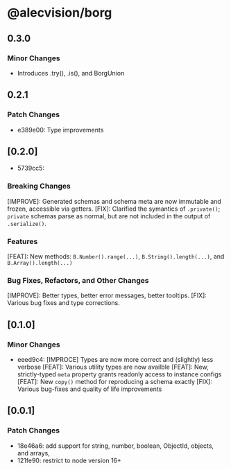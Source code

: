 # @alecvision/borg

## 0.3.0

### Minor Changes

- Introduces .try(), .is(), and BorgUnion

## 0.2.1

### Patch Changes

- e389e00: Type improvements

## [0.2.0]

- 5739cc5:

### Breaking Changes

[IMPROVE]: Generated schemas and schema meta are now immutable and frozen, accessible via getters.
[FIX]: Clarified the symantics of `.private()`; `private` schemas parse as normal, but are not included in the output of `.serialize()`.

### Features

[FEAT]: New methods: `B.Number().range(...)`, `B.String().length(...)`, and `B.Array().length(...)`

### Bug Fixes, Refactors, and Other Changes

[IMPROVE]: Better types, better error messages, better tooltips.
[FIX]: Various bug fixes and type corrections.

## [0.1.0]

### Minor Changes

- eeed9c4:
  [IMPROCE] Types are now more correct and (slightly) less verbose
  [FEAT]: Various utility types are now availble
  [FEAT]: New, strictly-typed `meta` property grants readonly access to instance configs
  [FEAT]: New `copy()` method for reproducing a schema exactly
  [FIX]: Various bug-fixes and quality of life improvements

## [0.0.1]

### Patch Changes

- 18e46a6: add support for string, number, boolean, ObjectId, objects, and arrays,
- 121fe90: restrict to node version 16+
